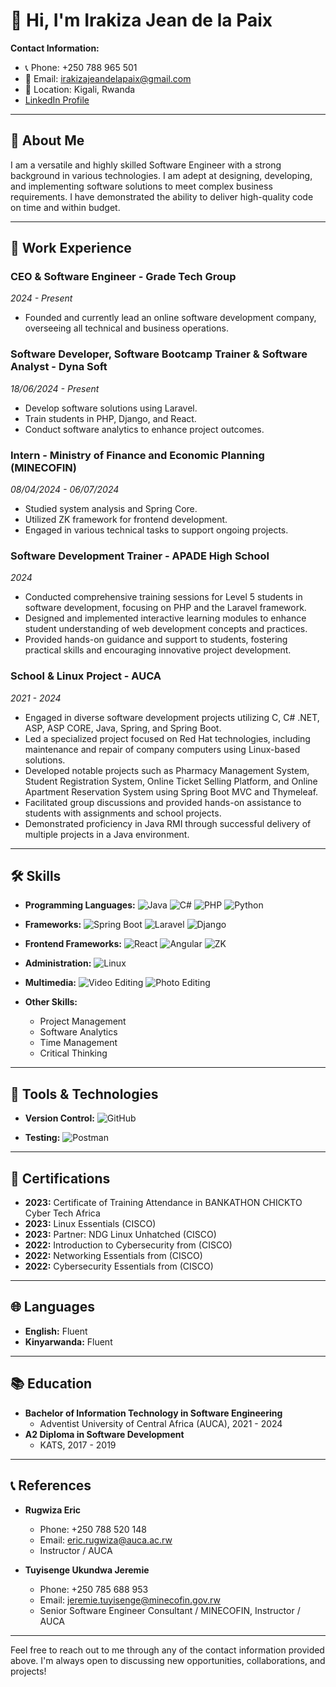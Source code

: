 # 👋 Hi, I'm Irakiza Jean de la Paix

**Contact Information:**
- 📞 Phone: +250 788 965 501
- 📧 Email: irakizajeandelapaix@gmail.com
- 📍 Location: Kigali, Rwanda
- [LinkedIn Profile](https://www.linkedin.com/in/irakiza-jean-de-la-paix-243757228/)

---

## 🚀 About Me

I am a versatile and highly skilled Software Engineer with a strong background in various technologies. I am adept at designing, developing, and implementing software solutions to meet complex business requirements. I have demonstrated the ability to deliver high-quality code on time and within budget.

---

## 💼 Work Experience

### CEO & Software Engineer - Grade Tech Group
*2024 - Present*

- Founded and currently lead an online software development company, overseeing all technical and business operations.

### Software Developer, Software Bootcamp Trainer & Software Analyst - Dyna Soft
*18/06/2024 - Present*

- Develop software solutions using Laravel.
- Train students in PHP, Django, and React.
- Conduct software analytics to enhance project outcomes.

### Intern - Ministry of Finance and Economic Planning (MINECOFIN)
*08/04/2024 - 06/07/2024*

- Studied system analysis and Spring Core.
- Utilized ZK framework for frontend development.
- Engaged in various technical tasks to support ongoing projects.

### Software Development Trainer - APADE High School
*2024*

- Conducted comprehensive training sessions for Level 5 students in software development, focusing on PHP and the Laravel framework.
- Designed and implemented interactive learning modules to enhance student understanding of web development concepts and practices.
- Provided hands-on guidance and support to students, fostering practical skills and encouraging innovative project development.

### School & Linux Project - AUCA
*2021 - 2024*

- Engaged in diverse software development projects utilizing C, C# .NET, ASP, ASP CORE, Java, Spring, and Spring Boot.
- Led a specialized project focused on Red Hat technologies, including maintenance and repair of company computers using Linux-based solutions.
- Developed notable projects such as Pharmacy Management System, Student Registration System, Online Ticket Selling Platform, and Online Apartment Reservation System using Spring Boot MVC and Thymeleaf.
- Facilitated group discussions and provided hands-on assistance to students with assignments and school projects.
- Demonstrated proficiency in Java RMI through successful delivery of multiple projects in a Java environment.

---

## 🛠️ Skills

- **Programming Languages:**
  ![Java](https://img.shields.io/badge/Java-%23ED8B00.svg?style=for-the-badge&logo=java&logoColor=white)
  ![C#](https://img.shields.io/badge/C%23-%23239120.svg?style=for-the-badge&logo=c-sharp&logoColor=white)
  ![PHP](https://img.shields.io/badge/PHP-%23777BB4.svg?style=for-the-badge&logo=php&logoColor=white)
  ![Python](https://img.shields.io/badge/Python-%233776AB.svg?style=for-the-badge&logo=python&logoColor=white)

- **Frameworks:**
  ![Spring Boot](https://img.shields.io/badge/Spring_Boot-%236DB33F.svg?style=for-the-badge&logo=spring&logoColor=white)
  ![Laravel](https://img.shields.io/badge/Laravel-%23FF2D20.svg?style=for-the-badge&logo=laravel&logoColor=white)
  ![Django](https://img.shields.io/badge/Django-%23092E20.svg?style=for-the-badge&logo=django&logoColor=white)

- **Frontend Frameworks:**
  ![React](https://img.shields.io/badge/React-%2320232a.svg?style=for-the-badge&logo=react&logoColor=%2361DAFB)
  ![Angular](https://img.shields.io/badge/Angular-%23DD0031.svg?style=for-the-badge&logo=angular&logoColor=white)
  ![ZK](https://img.shields.io/badge/ZK-%230DB7ED.svg?style=for-the-badge&logo=zk&logoColor=white)

- **Administration:**
  ![Linux](https://img.shields.io/badge/Linux-%23FCC624.svg?style=for-the-badge&logo=linux&logoColor=black)

- **Multimedia:**
  ![Video Editing](https://img.shields.io/badge/Video%20Editing-%23E60023.svg?style=for-the-badge&logo=youtube&logoColor=white)
  ![Photo Editing](https://img.shields.io/badge/Photo%20Editing-%230074A6.svg?style=for-the-badge&logo=adobe-photoshop&logoColor=white)

- **Other Skills:**
  - Project Management
  - Software Analytics
  - Time Management
  - Critical Thinking

---

## 🧪 Tools & Technologies

- **Version Control:**
  ![GitHub](https://img.shields.io/badge/GitHub-%23181717.svg?style=for-the-badge&logo=github&logoColor=white)

- **Testing:**
  ![Postman](https://img.shields.io/badge/Postman-%23FF6C37.svg?style=for-the-badge&logo=postman&logoColor=white)

---

## 📜 Certifications

- **2023:** Certificate of Training Attendance in BANKATHON CHICKTO Cyber Tech Africa
- **2023:** Linux Essentials (CISCO)
- **2023:** Partner: NDG Linux Unhatched (CISCO)
- **2022:** Introduction to Cybersecurity from (CISCO)
- **2022:** Networking Essentials from (CISCO)
- **2022:** Cybersecurity Essentials from (CISCO)

---

## 🌐 Languages

- **English:** Fluent
- **Kinyarwanda:** Fluent

---

## 📚 Education

- **Bachelor of Information Technology in Software Engineering**
  - Adventist University of Central Africa (AUCA), 2021 - 2024
- **A2 Diploma in Software Development**
  - KATS, 2017 - 2019

---

## 📞 References

- **Rugwiza Eric**
  - Phone: +250 788 520 148
  - Email: eric.rugwiza@auca.ac.rw
  - Instructor / AUCA

- **Tuyisenge Ukundwa Jeremie**
  - Phone: +250 785 688 953
  - Email: jeremie.tuyisenge@minecofin.gov.rw
  - Senior Software Engineer Consultant / MINECOFIN, Instructor / AUCA

---

Feel free to reach out to me through any of the contact information provided above. I'm always open to discussing new opportunities, collaborations, and projects!
